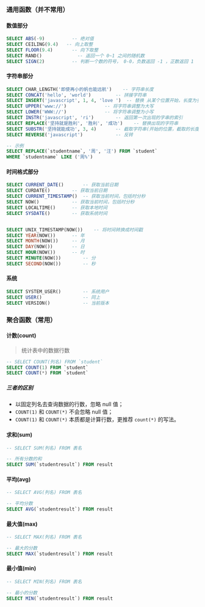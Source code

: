 ### 通用函数（并不常用）
#### 数值部分
```sql
SELECT ABS(-9)  	    -- 绝对值
SELECT CEILING(9.4)	  -- 向上取整
SELECT FLOOR(9.4)	    -- 向下取整
SELECT RAND()		      -- 返回一个 0~1 之间的随机数
SELECT SIGN(2)		    -- 判断一个数的符号， 0-0，负数返回 -1 ，正数返回 1
```

#### 字符串部分
```sql
SELECT CHAR_LENGTH('即使再小的帆也能远航')	-- 字符串长度
SELECT CONCAT('hello', 'world')			-- 拼接字符串
SELECT INSERT('javascript', 1, 4, 'love ')	-- 替换 从某个位置开始，长度为多少的字符串
SELECT UPPER('www://')				-- 将字符串调整为大写
SELECT LOWER('WWW://')				-- 将字符串调整为小写
SELECT INSTR('javascript', 'ri')		-- 返回第一次出现的字串的索引
SELECT REPLACE('坚持就是胜利', '胜利', '成功')	-- 替换出现的字符串
SELECT SUBSTR('坚持就能成功', 3, 4)		-- 截取字符串(开始的位置，截取的长度)
SELECT REVERSE('javascript')			-- 反转

-- 示例
SELECT REPLACE(`studentname`, '周', '汪') FROM `student`
WHERE `studentname` LIKE ('周%')

```

#### 时间格式部分
```sql
SELECT CURRENT_DATE()		-- 获取当前日期
SELECT CURDATE()		-- 获取当前日期
SELECT CURRENT_TIMESTAMP()	-- 获取当前时间，包括时分秒
SELECT NOW()			-- 获取当前时间，包括时分秒
SELECT LOCALTIME()		-- 获取本地时间
SELECT SYSDATE()		-- 获取系统时间


SELECT UNIX_TIMESTAMP(NOW())	-- 将时间转换成时间戳
SELECT YEAR(NOW())		-- 年
SELECT MONTH(NOW())		-- 月
SELECT DAY(NOW())		-- 日
SELECT HOUR(NOW())		-- 时
SELECT MINUTE(NOW())		-- 分
SELECT SECOND(NOW())		-- 秒

```

#### 系统
```sql
SELECT SYSTEM_USER()		-- 系统用户
SELECT USER()			    -- 同上
SELECT VERSION()		    -- 当前版本
```


### 聚合函数（常用）

#### 计数(count)
> 统计表中的数据行数
```sql
-- SELECT COUNT(列名) FROM `student`
SELECT COUNT(1) FROM `student`   
SELECT COUNT(*) FROM `student`
```
##### 三者的区别
* 以固定列名去查询数据的行数，忽略 null 值；
* `COUNT(1)` 和 `COUNT(*)` 不会忽略 null 值；
* `COUNT(1)` 和 `COUNT(*)` 本质都是计算行数，更推荐 `count(*)` 的写法。

#### 求和(sum)
```sql
-- SELECT SUM(列名) FROM 表名

-- 所有分数的和
SELECT SUM(`studentresult`) FROM result
```

#### 平均(avg)
```sql
-- SELECT AVG(列名) FROM 表名

-- 平均分数
SELECT AVG(`studentresult`) FROM result
```
#### 最大值(max)
```sql
-- SELECT MAX(列名) FROM 表名

-- 最大的分数
SELECT MAX(`studentresult`) FROM result
```
#### 最小值(min)
```sql
-- SELECT MIN(列名) FROM 表名

-- 最小的分数
SELECT MIN(`studentresult`) FROM result
```
